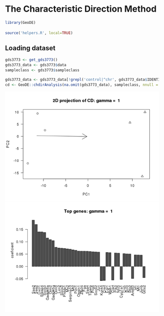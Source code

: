 # The Characteristic Direction Method


```r
library(GeoDE)

source('helpers.R', local=TRUE)
```


## Loading dataset


```r
gds3773 <- get_gds3773()
gds3773_data <- gds3773$data
sampleclass <- gds3773$sampleclass
```



```r
gds3773_data <- gds3773_data[!grepl('control|^chr', gds3773_data$IDENTIFIER), ]
cd <- GeoDE::chdirAnalysis(na.omit(gds3773_data), sampleclass, nnull = 1000)
```

![](the-characteristic-direction-method_files/figure-html/unnamed-chunk-3-1.png) ![](the-characteristic-direction-method_files/figure-html/unnamed-chunk-3-2.png) 

